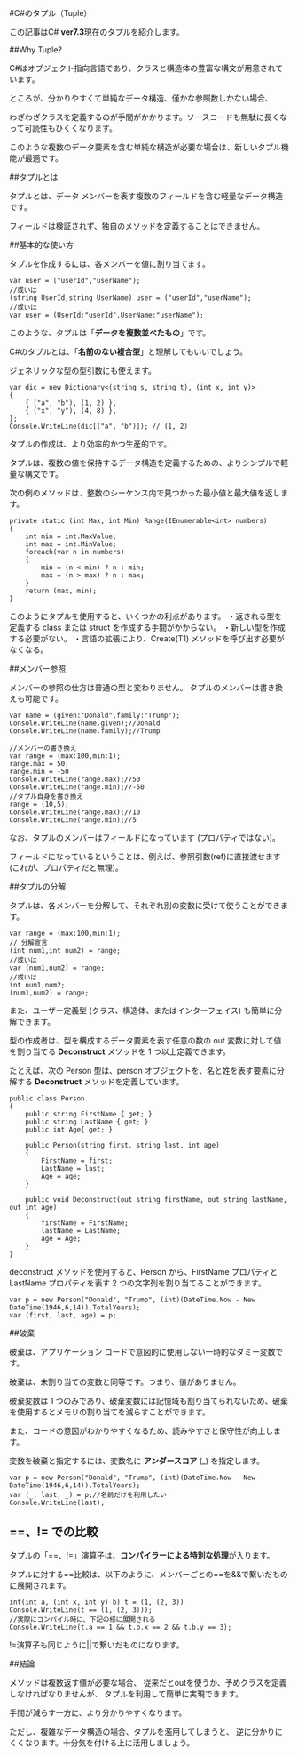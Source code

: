 ﻿#C#のタプル（Tuple）

この記事はC# **ver7.3**現在のタプルを紹介します。

##Why Tuple?

C#はオブジェクト指向言語であり、クラスと構造体の豊富な構文が用意されています。 

ところが、分かりやすくて単純なデータ構造、僅かな参照数しかない場合、

わざわざクラスを定義するのが手間がかかります。ソースコードも無駄に長くなって可読性もひくくなります。

このような複数のデータ要素を含む単純な構造が必要な場合は、新しいタプル機能が最適です。

##タプルとは

タプルとは、データ メンバーを表す複数のフィールドを含む軽量なデータ構造です。 

フィールドは検証されず、独自のメソッドを定義することはできません。

##基本的な使い方

タプルを作成するには、各メンバーを値に割り当てます。

    var user = ("userId","userName");
    //或いは
    (string UserId,string UserName) user = ("userId","userName");
    //或いは
    var user = (UserId:"userId",UserName:"userName");

このような、タプルは「**データを複数並べたもの**」です。

C#のタプルとは、「**名前のない複合型**」と理解してもいいでしょう。

ジェネリックな型の型引数にも使えます。

    var dic = new Dictionary<(string s, string t), (int x, int y)>
    {
        { ("a", "b"), (1, 2) },
        { ("x", "y"), (4, 8) },
    };
    Console.WriteLine(dic[("a", "b")]); // (1, 2)

タプルの作成は、より効率的かつ生産的です。 

タプルは、複数の値を保持するデータ構造を定義するための、よりシンプルで軽量な構文です。 

次の例のメソッドは、整数のシーケンス内で見つかった最小値と最大値を返します。

    private static (int Max, int Min) Range(IEnumerable<int> numbers)
    {
        int min = int.MaxValue;
        int max = int.MinValue;
        foreach(var n in numbers)
        {
            min = (n < min) ? n : min;
            max = (n > max) ? n : max;
        }
        return (max, min);
    }

このようにタプルを使用すると、いくつかの利点があります。
    ・返される型を定義する class または struct を作成する手間がかからない。
    ・新しい型を作成する必要がない。
    ・言語の拡張により、Create<T1>(T1) メソッドを呼び出す必要がなくなる。

##メンバー参照

メンバーの参照の仕方は普通の型と変わりません。
タプルのメンバーは書き換えも可能です。

    var name = (given:"Donald",family:"Trump");
    Console.WriteLine(name.given);//Donald
    Console.WriteLine(name.family);//Trump

    //メンバーの書き換え
    var range = (max:100,min:1);
    range.max = 50;
    range.min = -50
    Console.WriteLine(range.max);//50
    Console.WriteLine(range.min);//-50
    //タプル自身を書き換え
    range = (10,5);
    Console.WriteLine(range.max);//10
    Console.WriteLine(range.min);//5

なお、タプルのメンバーはフィールドになっています (プロパティではない)。 

フィールドになっているということは、例えば、参照引数(ref)に直接渡せます (これが、プロパティだと無理)。

##タプルの分解

タプルは、各メンバーを分解して、それぞれ別の変数に受けて使うことができます。

    var range = (max:100,min:1);
    // 分解宣言
    (int num1,int num2) = range;
    //或いは
    var (num1,num2) = range;
    //或いは
    int num1,num2;
    (num1,num2) = range;

また、ユーザー定義型 (クラス、構造体、またはインターフェイス) も簡単に分解できます。

型の作成者は、型を構成するデータ要素を表す任意の数の out 変数に対して値を割り当てる **Deconstruct** メソッドを 1 つ以上定義できます。 

たとえば、次の Person 型は、person オブジェクトを、名と姓を表す要素に分解する **Deconstruct** メソッドを定義しています。

    public class Person
    {
        public string FirstName { get; }
        public string LastName { get; }
        public int Age{ get; }

        public Person(string first, string last, int age)
        {
            FirstName = first;
            LastName = last;
            Age = age;
        }

        public void Deconstruct(out string firstName, out string lastName, out int age)
        {
            firstName = FirstName;
            lastName = LastName;
            age = Age;
        }
    }

deconstruct メソッドを使用すると、Person から、FirstName プロパティと LastName プロパティを表す 2 つの文字列を割り当てることができます。

    var p = new Person("Donald", "Trump", (int)(DateTime.Now - New DateTime(1946,6,14)).TotalYears);
    var (first, last, age) = p;

##破棄

破棄は、アプリケーション コードで意図的に使用しない一時的なダミー変数です。 

破棄は、未割り当ての変数と同等です。つまり、値がありません。 

破棄変数は 1 つのみであり、破棄変数には記憶域も割り当てられないため、破棄を使用するとメモリの割り当てを減らすことができます。 

また、コードの意図がわかりやすくなるため、読みやすさと保守性が向上します。

変数を破棄と指定するには、変数名に **アンダースコア** (_) を指定します。

    var p = new Person("Donald", "Trump", (int)(DateTime.Now - New DateTime(1946,6,14)).TotalYears);
    var (_, last, _) = p;//名前だけを利用したい
    Console.WriteLine(last);

## ==、!= での比較

タプルの「==、!=」演算子は、**コンパイラーによる特別な処理**が入ります。

タプルに対する==比較は、以下のように、メンバーごとの==を&&で繋いだものに展開されます。

    int(int a, (int x, int y) b) t = (1, (2, 3))
    Console.WriteLine(t == (1, (2, 3)));
    //実際にコンパイル時に、下記の様に展開される
    Console.WriteLine(t.a == 1 && t.b.x == 2 && t.b.y == 3);

!=演算子も同じように||で繋いだものになります。

##結論

メソッドは複数返す値が必要な場合、
従来だとoutを使うか、予めクラスを定義しなければなりませんが、
タプルを利用して簡単に実現できます。

手間が減らす一方に、より分かりやすくなります。

ただし、複雑なデータ構造の場合、タプルを濫用してしまうと、
逆に分かりにくくなります。十分気を付ける上に活用しましょう。
